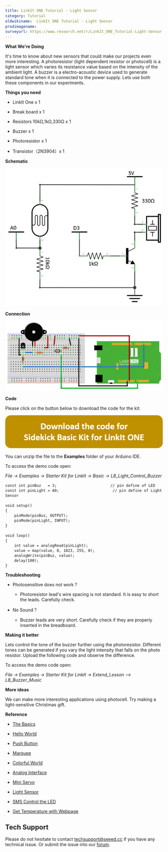 ```yaml
---
title: LinkIt ONE Tutorial - Light Sensor
category: Tutorial
oldwikiname:  LinkIt ONE Tutorial - Light Sensor
prodimagename:
surveyurl: https://www.research.net/r/LinkIt_ONE_Tutorial-Light-Sensor
---
```


**What We're Doing**

It's time to know about new sensors that could make our projects even more interesting. A photoresistor (light dependent resistor or photocell) is a light sensor which varies its resistance value based on the intensity of the ambient light. A buzzer is a electro-acoustic device used to generate standard tone when it is connected to the power supply. Lets use both these components in our experiments.

**Things you need**

*   LinkIt One x 1

*   Break board x 1

*   Resistors 10kΩ,1kΩ,330Ω x 1

*   Buzzer x 1

*   Photoresistor x 1

*   Transistor（2N3904）x 1

**Schematic**

![](https://github.com/SeeedDocument/LinkIt_ONE_Tutorial-Light-Sensor/raw/master/img/LinkItONE_Kit_8_1.jpg)

**Connection**

![](https://github.com/SeeedDocument/LinkIt_ONE_Tutorial-Light-Sensor/raw/master/img/LinkItONE_Kit_8_2.jpg)

**Code**

Please click on the button below to download the code for the kit:

[![](https://github.com/SeeedDocument/LinkIt_ONE_Tutorial-Light-Sensor/raw/master/img/Code_sidekick_linkit.png)](https://github.com/Seeed-Studio/Sidekick_Basic_Kit_for_LinkIt)

You can unzip the file to the **Examples** folder of your Arduino IDE.

To access the demo code open:

_File -&gt; Examples -&gt; Starter Kit for LinkIt -&gt; Basic -&gt; L8_Light_Control_Buzzer_
```
const int pinBuz   = 3;                        // pin define of LED
const int pinLight = A0;                        // pin define of Light Sensor

void setup()
{
    pinMode(pinBuz, OUTPUT);
    pinMode(pinLight, INPUT);
}

void loop()
{
    int value = analogRead(pinLight);
    value = map(value, 0, 1023, 255, 0);
    analogWrite(pinBuz, value);
    delay(100);
}
```
**Troubleshooting**

*   Photosensitive does not work ?

    *   Photoresistor lead's wire spacing is not standard. It is easy to short the leads. Carefully check.

*   No Sound？

    *   Buzzer leads are very short. Carefully check if they are properly inserted in the breadboard.

**Making it better**

Lets control the tone of the buzzer further using the photoresistor. Different tones can be generated if you vary the light intensity that falls on the photo resistor. Upload the following code and observe the difference.

To access the demo code open:

_File -&gt; Examples -&gt; Starter Kit for LinkIt -&gt; Extend_Lesson –&gt; L8_Buzzer_Music_

**More ideas**

We can make more interesting applications using photocell. Try making a light-sensitive Christmas gift.

**Reference**

*   [The Basics](/LinkIt_ONE_Tutorial-The_Basics)

*   [Hello World](/LinkIt_ONE_Tutorial-Hello_World)

*   [Push Button](/LinkIt_ONE_Tutorial-Push_Button)

*   [Marquee](/LinkIt_ONE_Tutorial-Marquee)

*   [Colorful World](/LinkIt_ONE_Tutorial-Colorful_World)

*   [Analog Interface](/LinkIt_ONE_Tutorial-Analog_Interface)

*   [Mini Servo](/LinkIt_ONE_Tutorial-Mini_Servo)

*   [Light Sensor](/LinkIt_ONE_Tutorial-Light_Sensor)

*   [SMS Control the LED](/LinkIt_ONE_Tutorial-SMS_control_the_LED)

*   [Get Temperature with Webpage](/LinkIt_ONE_Tutorial-Get_temperature_with_Webpage)

## Tech Support
Please do not hesitate to contact [techsupport@seeed.cc](techsupport@seeed.cc) if you have any technical issue. Or submit the issue into our [forum](http://seeedstudio.com/forum/). 
